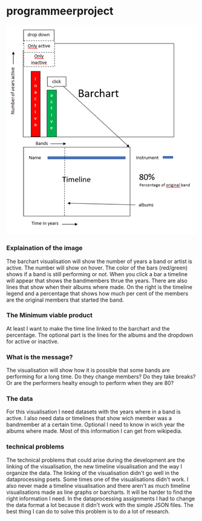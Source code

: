 # programmeerproject

![GitHub excample](/images/dataproject.PNG)

### Explaination of the image
The barchart visualisation will show the number of years a band or artist is active. The number will show on hover. The color of the bars (red/green) shows if a band is still performing or not. When you click a bar a timeline will appear that shows the bandmembers thrue the years. There are also lines that show when their albums where made. On the right is the timeline legend and a percentage that shows how much per cent of the members are the original members that started the band.

### The Minimum viable product
At least I want to make the time line linked to the barchart and the percentage.
The optional part is the lines for the albums and the dropdown for active or inactive.

### What is the message? 
The visualisation will show how it is possible that some bands are performing for a long time. Do they change members? Do they take breaks? Or are the performers healty enough to perform when they are 80?

### The data
For this visualisation I need datasets with the years where in a band is active. I also need data or timelines that show wich member was a bandmember at a certain time. Optional I need to know in wich year the albums where made. Most of this information I can get from wikipedia.

### technical problems
The technical problems that could arise during the development are the linking of the visualisation, the new timeline visualisation and the way I organize the data. The linking of the visualisation didn't go well in the dataprocessing psets. Some times one of the visualisations didn't work. I also never made a timeline visualisation and there aren't as much timeline visualisations made as line graphs or barcharts. It will be harder to find the right information I need. In the dataprocessing assignments I had to change the data format a lot because it didn't work with the simple JSON files. The best thing I can do to solve this problem is to do a lot of research. 
